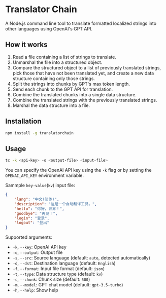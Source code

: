 # Translator Chain

A Node.js command line tool to translate formatted localized strings into other languages using OpenAI's GPT API.

## How it works

1. Read a file containing a list of strings to translate.
2. Unmarshal the file into a structured object.
3. Compare the structured object to a list of previously translated strings, pick those that have not been translated yet, and create a new data structure containing only those strings.
4. Split the strings into chunks by GPT's max token length.
5. Send each chunk to the GPT API for translation.
6. Combine the translated chunks into a single data structure.
7. Combine the translated strings with the previously translated strings.
8. Marshal the data structure into a file.

## Installation

```bash
npm install -g translatorchain
```

## Usage

```bash
tc -k <api-key> -o <output-file> <input-file>
```

You can specify the OpenAI API key using the `-k` flag or by setting the `OPENAI_API_KEY` environment variable.

Sammple `key-value`(`kv`) input file:

```json
{
    "lang": "中文(简体)",
    "description": "这是一个自动翻译工具。",
    "hello": "你好，世界！",
    "goodbye": "再见！",
    "login": "登录",
    "logout": "登出"
}
```

Supported arguments:

- `-k`, `--key`: OpenAI API key
- `-o`, `--output`: Output file
- `-s`, `--src`: Source language (default: `auto`, detected automatically)
- `-d`, `--dst`: Destination language (default: `English`)
- `-f`, `--format`: Input file format (default: `json`)
- `-t`, `--type`: Data structure type (default: `kv`)
- `-c`, `--chunk`: Chunk size (default: `500`)
- `-m`, `--model`: GPT chat model (default: `gpt-3.5-turbo`)
- `-h`, `--help`: Show help